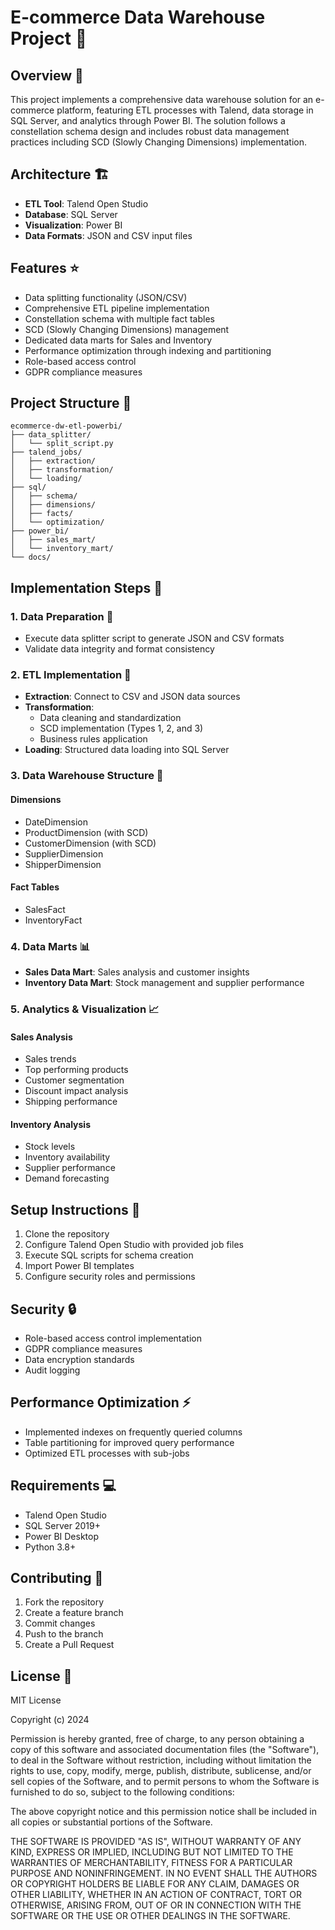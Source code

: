 # E-commerce Data Warehouse Project 🏪

## Overview 🎯
This project implements a comprehensive data warehouse solution for an e-commerce platform, featuring ETL processes with Talend, data storage in SQL Server, and analytics through Power BI. The solution follows a constellation schema design and includes robust data management practices including SCD (Slowly Changing Dimensions) implementation.

## Architecture 🏗️
- **ETL Tool**: Talend Open Studio
- **Database**: SQL Server
- **Visualization**: Power BI
- **Data Formats**: JSON and CSV input files

## Features ⭐
- Data splitting functionality (JSON/CSV)
- Comprehensive ETL pipeline implementation
- Constellation schema with multiple fact tables
- SCD (Slowly Changing Dimensions) management
- Dedicated data marts for Sales and Inventory
- Performance optimization through indexing and partitioning
- Role-based access control
- GDPR compliance measures

## Project Structure 📁
```
ecommerce-dw-etl-powerbi/
├── data_splitter/
│   └── split_script.py
├── talend_jobs/
│   ├── extraction/
│   ├── transformation/
│   └── loading/
├── sql/
│   ├── schema/
│   ├── dimensions/
│   ├── facts/
│   └── optimization/
├── power_bi/
│   ├── sales_mart/
│   └── inventory_mart/
└── docs/
```

## Implementation Steps 📝

### 1. Data Preparation 🔄
- Execute data splitter script to generate JSON and CSV formats
- Validate data integrity and format consistency

### 2. ETL Implementation 🔧
- **Extraction**: Connect to CSV and JSON data sources
- **Transformation**: 
  - Data cleaning and standardization
  - SCD implementation (Types 1, 2, and 3)
  - Business rules application
- **Loading**: Structured data loading into SQL Server

### 3. Data Warehouse Structure 🏢
#### Dimensions
- DateDimension
- ProductDimension (with SCD)
- CustomerDimension (with SCD)
- SupplierDimension
- ShipperDimension

#### Fact Tables
- SalesFact
- InventoryFact

### 4. Data Marts 📊
- **Sales Data Mart**: Sales analysis and customer insights
- **Inventory Data Mart**: Stock management and supplier performance

### 5. Analytics & Visualization 📈
#### Sales Analysis
- Sales trends
- Top performing products
- Customer segmentation
- Discount impact analysis
- Shipping performance

#### Inventory Analysis
- Stock levels
- Inventory availability
- Supplier performance
- Demand forecasting

## Setup Instructions 🚀
1. Clone the repository
2. Configure Talend Open Studio with provided job files
3. Execute SQL scripts for schema creation
4. Import Power BI templates
5. Configure security roles and permissions

## Security 🔒
- Role-based access control implementation
- GDPR compliance measures
- Data encryption standards
- Audit logging

## Performance Optimization ⚡
- Implemented indexes on frequently queried columns
- Table partitioning for improved query performance
- Optimized ETL processes with sub-jobs

## Requirements 💻
- Talend Open Studio
- SQL Server 2019+
- Power BI Desktop
- Python 3.8+

## Contributing 🤝
1. Fork the repository
2. Create a feature branch
3. Commit changes
4. Push to the branch
5. Create a Pull Request

## License 📄
MIT License

Copyright (c) 2024

Permission is hereby granted, free of charge, to any person obtaining a copy
of this software and associated documentation files (the "Software"), to deal
in the Software without restriction, including without limitation the rights
to use, copy, modify, merge, publish, distribute, sublicense, and/or sell
copies of the Software, and to permit persons to whom the Software is
furnished to do so, subject to the following conditions:

The above copyright notice and this permission notice shall be included in all
copies or substantial portions of the Software.

THE SOFTWARE IS PROVIDED "AS IS", WITHOUT WARRANTY OF ANY KIND, EXPRESS OR
IMPLIED, INCLUDING BUT NOT LIMITED TO THE WARRANTIES OF MERCHANTABILITY,
FITNESS FOR A PARTICULAR PURPOSE AND NONINFRINGEMENT. IN NO EVENT SHALL THE
AUTHORS OR COPYRIGHT HOLDERS BE LIABLE FOR ANY CLAIM, DAMAGES OR OTHER
LIABILITY, WHETHER IN AN ACTION OF CONTRACT, TORT OR OTHERWISE, ARISING FROM,
OUT OF OR IN CONNECTION WITH THE SOFTWARE OR THE USE OR OTHER DEALINGS IN THE
SOFTWARE.
